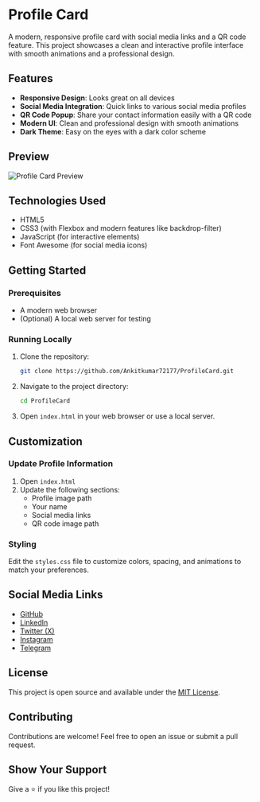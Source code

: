 # Profile Card

A modern, responsive profile card with social media links and a QR code feature. This project showcases a clean and interactive profile interface with smooth animations and a professional design.

## Features

- **Responsive Design**: Looks great on all devices
- **Social Media Integration**: Quick links to various social media profiles
- **QR Code Popup**: Share your contact information easily with a QR code
- **Modern UI**: Clean and professional design with smooth animations
- **Dark Theme**: Easy on the eyes with a dark color scheme

## Preview

![Profile Card Preview](https://raw.githubusercontent.com/Ankitkumar72177/ProfileCard/main/2023-04-21%20204913~3%20Copy-modified.png)

## Technologies Used

- HTML5
- CSS3 (with Flexbox and modern features like backdrop-filter)
- JavaScript (for interactive elements)
- Font Awesome (for social media icons)

## Getting Started

### Prerequisites

- A modern web browser
- (Optional) A local web server for testing

### Running Locally

1. Clone the repository:
   ```bash
   git clone https://github.com/Ankitkumar72177/ProfileCard.git
   ```

2. Navigate to the project directory:
   ```bash
   cd ProfileCard
   ```

3. Open `index.html` in your web browser or use a local server.

## Customization

### Update Profile Information

1. Open `index.html`
2. Update the following sections:
   - Profile image path
   - Your name
   - Social media links
   - QR code image path

### Styling

Edit the `styles.css` file to customize colors, spacing, and animations to match your preferences.

## Social Media Links

- [GitHub](https://github.com/Ankitkumar72177)
- [LinkedIn](https://www.linkedin.com/in/ankit-kumar-868341260)
- [Twitter (X)](https://x.com/Ankitkumar72177)
- [Instagram](https://www.instagram.com/ankit_kumar72177)
- [Telegram](https://t.me/Ankitkumarnsut)

## License

This project is open source and available under the [MIT License](LICENSE).

## Contributing

Contributions are welcome! Feel free to open an issue or submit a pull request.

## Show Your Support

Give a ⭐️ if you like this project!
